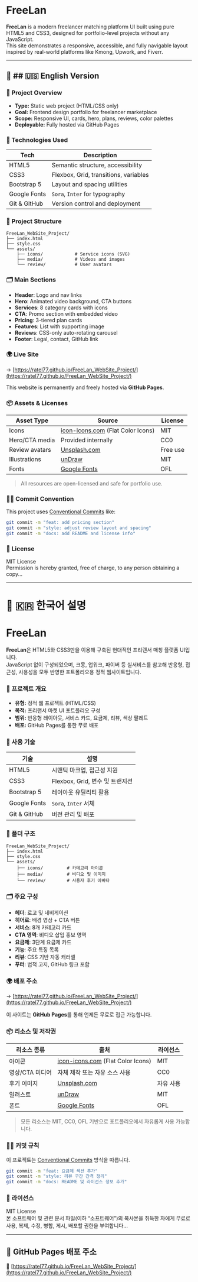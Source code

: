 # FreeLan

**FreeLan** is a modern freelancer matching platform UI built using pure HTML5 and CSS3, designed for portfolio-level projects without any JavaScript.  
This site demonstrates a responsive, accessible, and fully navigable layout inspired by real-world platforms like Kmong, Upwork, and Fiverr.

---

## 📘 ## 🇺🇸 English Version

### 🚀 Project Overview

- **Type:** Static web project (HTML/CSS only)  
- **Goal:** Frontend design portfolio for freelancer marketplace  
- **Scope:** Responsive UI, cards, hero, plans, reviews, color palettes  
- **Deployable:** Fully hosted via GitHub Pages  

### 🔧 Technologies Used

| Tech         | Description                               |
|--------------|-------------------------------------------|
| HTML5        | Semantic structure, accessibility         |
| CSS3         | Flexbox, Grid, transitions, variables     |
| Bootstrap 5  | Layout and spacing utilities              |
| Google Fonts | `Sora`, `Inter` for typography            |
| Git & GitHub | Version control and deployment            |

### 🧱 Project Structure

```
FreeLan_WebSite_Project/
├── index.html
├── style.css
└── assets/
    ├── icons/            # Service icons (SVG)
    ├── media/            # Videos and images
    └── review/           # User avatars
```

### 🗂️ Main Sections

- **Header**: Logo and nav links  
- **Hero**: Animated video background, CTA buttons  
- **Services**: 8 category cards with icons  
- **CTA**: Promo section with embedded video  
- **Pricing**: 3-tiered plan cards  
- **Features**: List with supporting image  
- **Reviews**: CSS-only auto-rotating carousel  
- **Footer**: Legal, contact, GitHub link  

### 🌍 Live Site

→ [https://ratel77.github.io/FreeLan_WebSite_Project/](https://ratel77.github.io/FreeLan_WebSite_Project/)

This website is permanently and freely hosted via **GitHub Pages**.

### 📦 Assets & Licenses

| Asset Type             | Source                                                | License |
|------------------------|-------------------------------------------------------|---------|
| Icons                  | [icon-icons.com](https://icon-icons.com) (Flat Color Icons) | MIT     |
| Hero/CTA media         | Provided internally                                   | CC0     |
| Review avatars         | [Unsplash.com](https://unsplash.com)                 | Free use |
| Illustrations          | [unDraw](https://undraw.co)                           | MIT     |
| Fonts                  | [Google Fonts](https://fonts.google.com)              | OFL     |

> All resources are open-licensed and safe for portfolio use.

### 🧑‍💻 Commit Convention

This project uses [Conventional Commits](https://www.conventionalcommits.org/en/v1.0.0/) like:

```bash
git commit -m "feat: add pricing section"
git commit -m "style: adjust review layout and spacing"
git commit -m "docs: add README and license info"
```

### 📜 License

MIT License  
Permission is hereby granted, free of charge, to any person obtaining a copy...

---

# 📙 🇰🇷 한국어 설명

# FreeLan

**FreeLan**은 HTML5와 CSS3만을 이용해 구축된 현대적인 프리랜서 매칭 플랫폼 UI입니다.  
JavaScript 없이 구성되었으며, 크몽, 업워크, 파이버 등 실서비스를 참고해 반응형, 접근성, 사용성을 모두 반영한 포트폴리오용 정적 웹사이트입니다.

### 🚀 프로젝트 개요

- **유형:** 정적 웹 프로젝트 (HTML/CSS)  
- **목적:** 프리랜서 마켓 UI 포트폴리오 구성  
- **범위:** 반응형 레이아웃, 서비스 카드, 요금제, 리뷰, 색상 팔레트  
- **배포:** GitHub Pages를 통한 무료 배포  

### 🔧 사용 기술

| 기술         | 설명                              |
|--------------|-----------------------------------|
| HTML5        | 시맨틱 마크업, 접근성 지원        |
| CSS3         | Flexbox, Grid, 변수 및 트랜지션   |
| Bootstrap 5  | 레이아웃 유틸리티 활용            |
| Google Fonts | `Sora`, `Inter` 서체              |
| Git & GitHub | 버전 관리 및 배포                 |

### 🧱 폴더 구조

```
FreeLan_WebSite_Project/
├── index.html
├── style.css
└── assets/
    ├── icons/         # 카테고리 아이콘
    ├── media/         # 비디오 및 이미지
    └── review/        # 사용자 후기 아바타
```

### 🗂️ 주요 구성

- **헤더**: 로고 및 네비게이션  
- **히어로**: 배경 영상 + CTA 버튼  
- **서비스**: 8개 카테고리 카드  
- **CTA 영역**: 비디오 삽입 홍보 영역  
- **요금제**: 3단계 요금제 카드  
- **기능**: 주요 특징 목록  
- **리뷰**: CSS 기반 자동 캐러셀  
- **푸터**: 법적 고지, GitHub 링크 포함  

### 🌍 배포 주소

→ [https://ratel77.github.io/FreeLan_WebSite_Project/](https://ratel77.github.io/FreeLan_WebSite_Project/)

이 사이트는 **GitHub Pages**를 통해 언제든 무료로 접근 가능합니다.

### 📦 리소스 및 저작권

| 리소스 종류         | 출처                                                  | 라이선스 |
|---------------------|-------------------------------------------------------|----------|
| 아이콘              | [icon-icons.com](https://icon-icons.com) (Flat Color Icons) | MIT      |
| 영상/CTA 미디어     | 자체 제작 또는 자유 소스 사용                           | CC0      |
| 후기 이미지         | [Unsplash.com](https://unsplash.com)                  | 자유 사용 |
| 일러스트            | [unDraw](https://undraw.co)                            | MIT      |
| 폰트                | [Google Fonts](https://fonts.google.com)              | OFL      |

> 모든 리소스는 MIT, CC0, OFL 기반으로 포트폴리오에서 자유롭게 사용 가능합니다.

### 🧑‍💻 커밋 규칙

이 프로젝트는 [Conventional Commits](https://www.conventionalcommits.org/ko/v1.0.0/) 방식을 따릅니다.

```bash
git commit -m "feat: 요금제 섹션 추가"
git commit -m "style: 리뷰 구간 간격 정리"
git commit -m "docs: README 및 라이선스 정보 추가"
```

### 📜 라이선스

MIT License  
본 소프트웨어 및 관련 문서 파일(이하 “소프트웨어”)의 복사본을 취득한 자에게 무료로 사용, 복제, 수정, 병합, 게시, 배포할 권한을 부여합니다...

---

## 🧾 GitHub Pages 배포 주소

**📡** [https://ratel77.github.io/FreeLan_WebSite_Project/](https://ratel77.github.io/FreeLan_WebSite_Project/)

